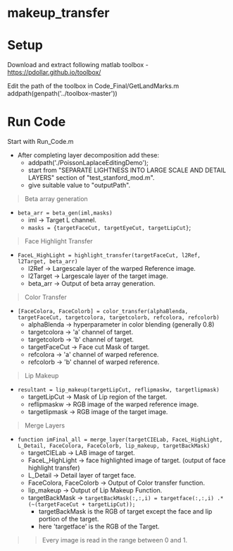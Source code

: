 # makeup_transfer

# Setup
Download and extract following matlab toolbox - 
https://pdollar.github.io/toolbox/

Edit the path of the toolbox in Code_Final/GetLandMarks.m
addpath(genpath('../toolbox-master'))

# Run Code
Start with Run_Code.m


* After completing layer decomposition add these: 
  * addpath('./PoissonLaplaceEditingDemo'); 
  * start from "SEPARATE LIGHTNESS INTO LARGE SCALE AND DETAIL LAYERS" section of "test_stanford_mod.m".
  * give suitable value to "outputPath".


> Beta array generation
* `beta_arr = beta_gen(iml,masks)`
   * iml &#8594; Target L channel. 
   * `masks = {targetFaceCut, targetEyeCut, targetLipCut}`;  

> Face Highlight Transfer 
* `FaceL_HighLight = highlight_transfer(targetFaceCut, l2Ref, l2Target, beta_arr)`
  * l2Ref &#8594; Largescale layer of the warped Reference image. 
  * l2Target &#8594; Largescale layer of the target image. 
  * beta_arr &#8594; Output of beta array generation. 

> Color Transfer
* `[FaceColora, FaceColorb] = color_transfer(alphaBlenda, targetFaceCut, targetcolora, targetcolorb, refcolora, refcolorb)`
    * alphaBlenda &#8594; hyperparameter in color blending (generally 0.8)
    * targetcolora &#8594; 'a' channel of target. 
    * targetcolorb &#8594; 'b' channel of target.
    * targetFaceCut &#8594; Face cut Mask of target.
    * refcolora &#8594; 'a' channel of warped reference.
    * refcolorb &#8594; 'b' channel of warped reference.

> Lip Makeup 
* `resultant = lip_makeup(targetLipCut, reflipmaskw, targetlipmask)`
    * targetLipCut &#8594; Mask of Lip region of the  target. 
    * reflipmaskw &#8594; RGB image of the warped reference image.
    * targetlipmask &#8594; RGB image of the target image.

> Merge Layers
* `function imFinal_all = merge_layer(targetCIELab, FaceL_HighLight, L_Detail, FaceColora, FaceColorb, lip_makeup, targetBackMask) `
  * targetCIELab &#8594; LAB image of target.
  * FaceL_HighLight &#8594; face highlighted image of target. (output of face highlight transfer)
  * L_Detail &#8594; Detail layer of target face. 
  * FaceColora, FaceColorb &#8594; Output of Color transfer function. 
  * lip_makeup &#8594; Output of Lip Makeup Function.
  * targetBackMask &#8594; `targetBackMask(:,:,i) = targetface(:,:,i) .* (~(targetFaceCut + targetLipCut));`
      * targetBackMask is the RGB of target except the face and lip portion of the target. 
      * here 'targetface' is the RGB of the Target.


>> Every image is read in the range between 0 and 1. 
 
